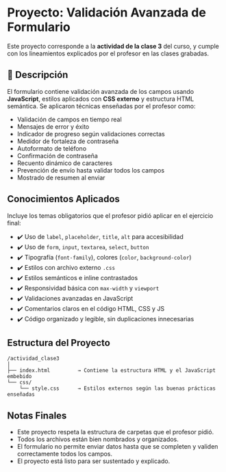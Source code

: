 # Proyecto: Validación Avanzada de Formulario

Este proyecto corresponde a la **actividad de la clase 3** del curso, y cumple con los lineamientos explicados por el profesor en las clases grabadas.

## 📝 Descripción

El formulario contiene validación avanzada de los campos usando **JavaScript**, estilos aplicados con **CSS externo** y estructura HTML semántica. Se aplicaron técnicas enseñadas por el profesor como:

- Validación de campos en tiempo real
- Mensajes de error y éxito
- Indicador de progreso según validaciones correctas
- Medidor de fortaleza de contraseña
- Autoformato de teléfono
- Confirmación de contraseña
- Recuento dinámico de caracteres
- Prevención de envío hasta validar todos los campos
- Mostrado de resumen al enviar

##  Conocimientos Aplicados

Incluye los temas obligatorios que el profesor pidió aplicar en el ejercicio final:

- ✔️ Uso de `label`, `placeholder`, `title`, `alt` para accesibilidad
- ✔️ Uso de `form`, `input`, `textarea`, `select`, `button`
- ✔️ Tipografía (`font-family`), colores (`color`, `background-color`)
- ✔️ Estilos con archivo externo `.css`
- ✔️ Estilos semánticos e inline contrastados
- ✔️ Responsividad básica con `max-width` y `viewport`
- ✔️ Validaciones avanzadas en JavaScript
- ✔️ Comentarios claros en el código HTML, CSS y JS
- ✔️ Código organizado y legible, sin duplicaciones innecesarias

##  Estructura del Proyecto

```
/actividad_clase3
│
├── index.html         → Contiene la estructura HTML y el JavaScript embebido
└── css/
    └── style.css      → Estilos externos según las buenas prácticas enseñadas
```

##  Notas Finales

- Este proyecto respeta la estructura de carpetas que el profesor pidió.
- Todos los archivos están bien nombrados y organizados.
- El formulario no permite enviar datos hasta que se completen y validen correctamente todos los campos.
- El proyecto está listo para ser sustentado y explicado.

